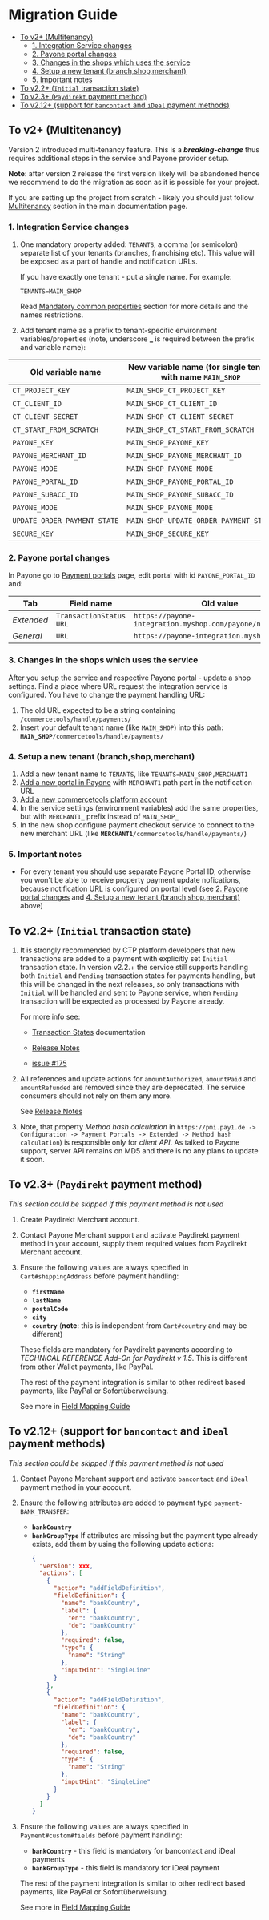 # Migration Guide

<!-- START doctoc generated TOC please keep comment here to allow auto update -->
<!-- DON'T EDIT THIS SECTION, INSTEAD RE-RUN doctoc TO UPDATE -->


- [To v2+ (Multitenancy)](#to-v2-multitenancy)
  - [1. Integration Service changes](#1-integration-service-changes)
  - [2. Payone portal changes](#2-payone-portal-changes)
  - [3. Changes in the shops which uses the service](#3-changes-in-the-shops-which-uses-the-service)
  - [4. Setup a new tenant (branch,shop,merchant)](#4-setup-a-new-tenant-branchshopmerchant)
  - [5. Important notes](#5-important-notes)
- [To v2.2+ (`Initial` transaction state)](#to-v22-initial-transaction-state)
- [To v2.3+ (`Paydirekt` payment method)](#to-v23-paydirekt-payment-method)
- [To v2.12+ (support for `bancontact` and `iDeal` payment methods)](#to-v212-support-for-bancontact-and-ideal-payment-methods)

<!-- END doctoc generated TOC please keep comment here to allow auto update -->

## To v2+ (Multitenancy)

Version 2 introduced multi-tenancy feature. This is a ***breaking-change*** thus requires additional steps in the 
service and Payone provider setup.

**Note**: after version 2 release the first version likely will be abandoned hence we recommend to do the migration as 
soon as it is possible for your project.

If you are setting up the project from scratch - likely you should just follow [Multitenancy](/README.md#multitenancy) 
section in the main documentation page.

### 1. Integration Service changes

1. One mandatory property added: `TENANTS`, a comma (or semicolon) separate list of your tenants (branches, franchising etc).
This value will be exposed as a part of handle and notification URLs. 

    If you have exactly one tenant - put a single name. For example:
    ```
    TENANTS=MAIN_SHOP
    ```
    
    Read [Mandatory common properties](/README.md#mandatory-common-properties) section for more details 
    and the names restrictions.

1. Add tenant name as a prefix to tenant-specific environment variables/properties 
(note, underscore **_** is required between the prefix and variable name):

Old variable name               | New variable name (for single tenant with name `MAIN_SHOP` | Mandatory
--------------------------------|------------------------------------------------------------| ---------
`CT_PROJECT_KEY`                | `MAIN_SHOP_CT_PROJECT_KEY`                                 | **Yes**
`CT_CLIENT_ID`                  | `MAIN_SHOP_CT_CLIENT_ID`                                   | **Yes**
`CT_CLIENT_SECRET`              | `MAIN_SHOP_CT_CLIENT_SECRET`                               | **Yes**
`CT_START_FROM_SCRATCH`         | `MAIN_SHOP_CT_START_FROM_SCRATCH`                          | No
`PAYONE_KEY`                    | `MAIN_SHOP_PAYONE_KEY`                                     | **Yes**
`PAYONE_MERCHANT_ID`            | `MAIN_SHOP_PAYONE_MERCHANT_ID`                             | **Yes**
`PAYONE_MODE`                   | `MAIN_SHOP_PAYONE_MODE`                                    | **Yes**
`PAYONE_PORTAL_ID`              | `MAIN_SHOP_PAYONE_PORTAL_ID`                               | **Yes**
`PAYONE_SUBACC_ID`              | `MAIN_SHOP_PAYONE_SUBACC_ID`                               | **Yes**
`PAYONE_MODE`                   | `MAIN_SHOP_PAYONE_MODE`                                    | No
`UPDATE_ORDER_PAYMENT_STATE`    | `MAIN_SHOP_UPDATE_ORDER_PAYMENT_STATE`                     | No
`SECURE_KEY`                    | `MAIN_SHOP_SECURE_KEY`                                     | No



### 2. Payone portal changes

In Payone go to [Payment portals](https://pmi.pay1.de/merchants/?navi=portal&list=1) page, edit portal with id 
`PAYONE_PORTAL_ID` and:

Tab        | Field name              | Old value                                                   | New value | Comment
-----------|-------------------------|-------------------------------------------------------------|-----------------------------------------------------------------------------------------|---------
_Extended_ | `TransactionStatus URL` | `https://payone-integration.myshop.com/payone/notification` | <code>https://payone-integration.myshop.com/<b>MAIN_SHOP</b>/payone/notification</code> | **Mandatory**
_General_  | `URL`                   | `https://payone-integration.myshop.com`                     | <code>https://payone-integration.myshop.com/<b>MAIN_SHOP</b>                            | Optional

### 3. Changes in the shops which uses the service

After you setup the service and respective Payone portal - update a shop settings. 
Find a place where URL request the integration service is configured. 
You have to change the payment handling URL:
  1. The old URL expected to be a string containing `/commercetools/handle/payments/`
  1. Insert your default tenant name (like `MAIN_SHOP`) into this path: <code>**MAIN_SHOP**/commercetools/handle/payments/</code>

### 4. Setup a new tenant (branch,shop,merchant)

  1. Add a new tenant name to `TENANTS`, like `TENANTS=MAIN_SHOP,MERCHANT1`
  1. [Add a new portal in Payone](https://pmi.pay1.de/merchants/?navi=portal) with `MERCHANT1` path part in the notification URL
  1. [Add a new commercetools platform account](https://admin.commercetools.com/) 
  1. In the service settings (environment variables) add the same properties, but with `MERCHANT1_` prefix instead of `MAIN_SHOP_`
  1. In the new shop configure payment checkout service to connect to the new merchant URL 
    (like <code>**MERCHANT1**/commercetools/handle/payments/</code>)
    
### 5. Important notes
  - For every tenant you should use separate Payone Portal ID,
  otherwise you won't be able to receive property payment update nofications,
  because notification URL is configured on portal level
  (see [2. Payone portal changes](#2-payone-portal-changes) and 
  [4. Setup a new tenant (branch,shop,merchant)](#4-setup-a-new-tenant-branchshopmerchant) above)


## To v2.2+ (`Initial` transaction state)

  1. It is strongly recommended by CTP platform developers that new transactions are added to a payment with explicitly
  set `Initial` transaction state. In version v2.2.+ the service still supports handling both `Initial` and `Pending` 
  transaction states for payments handling, but this will be changed in the next releases, 
  so only transactions with `Initial` will be handled and sent to Payone service, when `Pending` transaction will be 
  expected as processed by Payone already. 
  
      For more info see:
      
      - [Transaction States](https://dev.commercetools.com/http-api-projects-payments.html#transactionstate) documentation
    
      - [Release Notes](http://dev.commercetools.com/release-notes.html#release-notes---commercetools-platform---version-release-29-september-2017)

      - [issue #175](https://github.com/commercetools/commercetools-payone-integration/pull/175)
  
  1. All references and update actions for `amountAuthorized`, `amountPaid` and `amountRefunded` are removed 
  since they are deprecated. The service consumers should not rely on them any more.  
  
      See [Release Notes](http://dev.commercetools.com/release-notes.html#release-notes---commercetools-platform---version-release-29-september-2017)

  1. Note, that property _Method hash calculation_ in 
  `https://pmi.pay1.de -> Configuration -> Payment Portals -> Extended -> Method hash calculation`) 
  is responsible only for _client API_. As talked to Payone support, server API remains on MD5 and 
  there is no any plans to update it soon.
  
## To v2.3+ (`Paydirekt` payment method)
  
  _This section could be skipped if this payment method is not used_
  
  1. Create Paydirekt Merchant account.
  1. Contact Payone Merchant support and activate Paydirekt payment method in your account, 
  supply them required values from Paydirekt Merchant account.
  1. Ensure the following values are always specified in `Cart#shippingAddress` before payment handling:
     * **`firstName`**
     * **`lastName`**
     * **`postalCode`**
     * **`city`**
     * **`country`** (**note**: this is independent from `Cart#country` and may be different)
     
     These fields are mandatory for Paydirekt payments according to  _TECHNICAL REFERENCE Add-On for Paydirekt v 1.5_.
     This is different from other Wallet payments, like PayPal.
     
     The rest of the payment integration is similar to other redirect based payments, like PayPal or Sofortüberweisung.
     
     See more in [Field Mapping Guide](/docs/Field-Mapping.md)

## To v2.12+ (support for `bancontact` and `iDeal` payment methods)
  
  _This section could be skipped if this payment method is not used_
  
  1. Contact Payone Merchant support and activate `bancontact` and `iDeal` payment method in your account.
  1. Ensure the following attributes are added to payment type `payment-BANK_TRANSFER`:
     * **`bankCountry`**
     * **`bankGroupType`**
     If attributes are missing but the payment type already exists, add them by using the following update actions:
        ```json
        {
          "version": xxx,
          "actions": [
            {
              "action": "addFieldDefinition",
              "fieldDefinition": {
                "name": "bankCountry",
                "label": {
                  "en": "bankCountry",
                  "de": "bankCountry"
                },
                "required": false,
                "type": {
                  "name": "String"
                },
                "inputHint": "SingleLine"
              }
            },
            {
              "action": "addFieldDefinition",
              "fieldDefinition": {
                "name": "bankCountry",
                "label": {
                  "en": "bankCountry",
                  "de": "bankCountry"
                },
                "required": false,
                "type": {
                  "name": "String"
                },
                "inputHint": "SingleLine"
              }
            }
          ]
        }
        ```   
  1. Ensure the following values are always specified in `Payment#custom#fields` before payment handling:
     * **`bankCountry`** - this field is mandatory for bancontact and iDeal payments
     * **`bankGroupType`** - this field is mandatory for iDeal payment
     
     The rest of the payment integration is similar to other redirect based payments, like PayPal or Sofortüberweisung.
     
     See more in [Field Mapping Guide](/docs/Field-Mapping.md)
